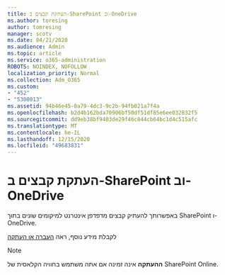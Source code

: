 ```yaml
---
title: העתקת קבצים ב-SharePoint וב-OneDrive
ms.author: toresing
author: tomresing
manager: scotv
ms.date: 04/21/2020
ms.audience: Admin
ms.topic: article
ms.service: o365-administration
ROBOTS: NOINDEX, NOFOLLOW
localization_priority: Normal
ms.collection: Adm_O365
ms.custom:
- "452"
- "5300013"
ms.assetid: 94b46e45-0a79-4dc3-9c2b-94fb021a7f4a
ms.openlocfilehash: b2d4b162bda70906bf50df51df85e6ee032832f5
ms.sourcegitcommit: dd9eb38bf9403de29f46c844cb64bc1d4c515afc
ms.translationtype: MT
ms.contentlocale: he-IL
ms.lasthandoff: 12/15/2020
ms.locfileid: "49683831"
---
```

# <a name="copy-files-in-sharepoint-and-onedrive"></a>העתקת קבצים ב-SharePoint וב-OneDrive

באפשרותך להעתיק קבצים מדפדפן אינטרנט למיקומים שונים בתוך SharePoint ו-OneDrive.

לקבלת מידע נוסף, ראה [העברה או העתקה](https://support.microsoft.com/office/00e2f483-4df3-46be-a861-1f5f0c1a87bc)

> [!NOTE]
> **ההעתקה** אינה זמינה אם אתה משתמש בחוויה הקלאסית של SharePoint Online.
